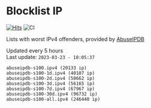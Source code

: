 # Blocklist IP

[![Hits](https://hits.seeyoufarm.com/api/count/incr/badge.svg?url=https%3A%2F%2Fgithub.com%2Fborestad%2Fblocklist-ip%2F&count_bg=%2379C83D&title_bg=%23555555&icon=&icon_color=%23E7E7E7&title=hits&edge_flat=false)](https://hits.seeyoufarm.com)  ![CI](https://img.shields.io/github/workflow/status/borestad/blocklist-ip/CI?style=flat-square)

Lists with worst IPv4 offenders, provided by [AbuseIPDB](https://www.abuseipdb.com/)

<!-- FOOTER-PLACEHOLDER -->
Updated every 5 hours<br>
Last update: `2023-03-23 - 10:05:37`
```
abuseipdb-s100.ipv4 (20133 ip)
abuseipdb-s100-1d.ipv4 (40107 ip)
abuseipdb-s100-2d.ipv4 (50662 ip)
abuseipdb-s100-3d.ipv4 (56165 ip)
abuseipdb-s100-7d.ipv4 (67967 ip)
abuseipdb-s100-30d.ipv4 (96732 ip)
abuseipdb-s100-all.ipv4 (246440 ip)
```
